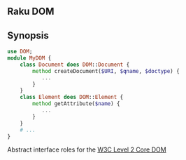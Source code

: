 Raku DOM
---

Synopsis
----
```raku
use DOM;
module MyDOM {
    class Document does DOM::Document {
        method createDocument($URI, $qname, $doctype) {
           ...
        }
    }
    class Element does DOM::Element {
        method getAttribute($name) {
           ...
        }
    }
    # ...
}
```

Abstract interface roles for the [W3C Level 2 Core DOM](https://www.w3.org/TR/2000/REC-DOM-Level-2-Core-20001113/core.html)
